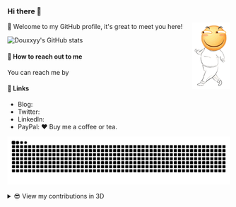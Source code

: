 
### Hi there 👋

<a href="https://github.com/sy-records"><img src="https://raw.githubusercontent.com/sy-records/staticfile/master/images/202007/huaji.gif" align="right" height="150"></a>

🎉 Welcome to my GitHub profile, it's great to meet you here!

![Douxxyy's GitHub stats](https://github-readme-stats.vercel.app/api?username=douxxyy&show_icons=true&theme=radical)


#### 💌 How to reach out to me

You can reach me by 

#### 🔗 Links

- Blog:
- Twitter: 
- LinkedIn: 
- PayPal: ❤️ Buy me a coffee or tea.

[![GitHub Snake Light](https://raw.githubusercontent.com/douxxyy/douxxyy/output/github-contribution-grid-snake.svg)](https://github.com/douxxyy)

<details>
<summary>😎 View my contributions in 3D</summary>


[![](./profile-3d-contrib/profile-gitblock.svg#gh-light-mode-only)](https://github.com/douxxyy)
<!--
![](./profile-3d-contrib/profile-night-rainbow.svg#gh-dark-mode-only)
-->
</details>

<!--
( ๑ˊ•̥▵•)੭₎₎ Welcome to follow me and give me a star :)
-->
